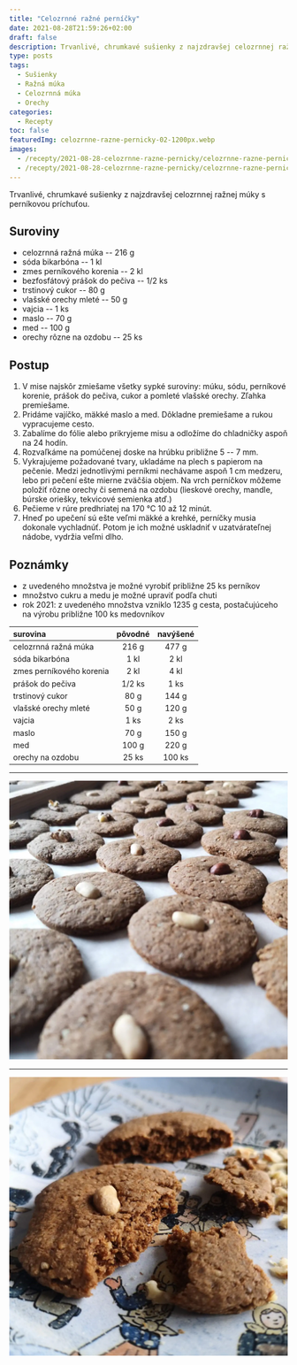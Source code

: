 ```yaml
---
title: "Celozrnné ražné perníčky"
date: 2021-08-28T21:59:26+02:00
draft: false
description: Trvanlivé, chrumkavé sušienky z najzdravšej celozrnnej ražnej múky s perníkovou príchuťou.
type: posts
tags:
  - Sušienky
  - Ražná múka
  - Celozrnná múka
  - Orechy
categories:
  - Recepty
toc: false
featuredImg: celozrnne-razne-pernicky-02-1200px.webp
images:
  - /recepty/2021-08-28-celozrnne-razne-pernicky/celozrnne-razne-pernicky-01-1200px.webp
  - /recepty/2021-08-28-celozrnne-razne-pernicky/celozrnne-razne-pernicky-02-1200px.webp
---
```


Trvanlivé, chrumkavé sušienky z najzdravšej celozrnnej ražnej múky s perníkovou príchuťou.

## Suroviny

- celozrnná ražná múka -- 216 g
- sóda bikarbóna -- 1 kl
- zmes perníkového korenia -- 2 kl
- bezfosfátový prášok do pečiva -- 1/2 ks
- trstinový cukor -- 80 g
- vlašské orechy mleté -- 50 g
- vajcia -- 1 ks
- maslo -- 70 g
- med -- 100 g
- orechy rôzne na ozdobu -- 25 ks

## Postup

1. V mise najskôr zmiešame všetky sypké suroviny: múku, sódu, perníkové korenie, prášok do pečiva, cukor a pomleté vlašské orechy. Zľahka premiešame.
2. Pridáme vajíčko, mäkké maslo a med. Dôkladne premiešame a rukou vypracujeme cesto.
3. Zabalíme do fólie alebo prikryjeme misu a odložíme do chladničky aspoň na 24 hodín.
4. Rozvaľkáme na pomúčenej doske na hrúbku približne 5 -- 7 mm.
5. Vykrajujeme požadované tvary, ukladáme na plech s papierom na pečenie. Medzi jednotlivými perníkmi nechávame aspoň 1 cm medzeru, lebo pri pečení ešte mierne zväčšia objem. Na vrch perníčkov môžeme položiť rôzne orechy či semená na ozdobu (lieskové orechy, mandle, búrske oriešky, tekvicové semienka atď.)
6. Pečieme v rúre predhriatej na 170 °C 10 až 12 minút.
7. Hneď po upečení sú ešte veľmi mäkké a krehké, perníčky musia dokonale vychladnúť. Potom je ich možné uskladniť v uzatvárateľnej nádobe, vydržia veľmi dlho.

## Poznámky

- z uvedeného množstva je možné vyrobiť približne 25 ks perníkov
- množstvo cukru a medu je možné upraviť podľa chuti
- rok 2021: z uvedeného množstva vzniklo 1235 g cesta, postačujúceho na výrobu približne 100 ks medovníkov

surovina | pôvodné | navýšené
:---|:---:|:---:
celozrnná ražná múka | 216 g | 477 g
sóda bikarbóna | 1 kl | 2 kl
zmes perníkového korenia | 2 kl | 4 kl
prášok do pečiva | 1/2 ks | 1 ks
trstinový cukor | 80 g | 144 g
vlašské orechy mleté | 50 g | 120 g
vajcia | 1 ks | 2 ks
maslo | 70 g | 150 g
med | 100 g | 220 g
orechy na ozdobu | 25 ks | 100 ks

---

![Celozrnné ražné perníčky](celozrnne-razne-pernicky-01-1200px.webp "Celozrnné ražné perníčky (autor: zwieratko, 2021)")

---

![Celozrnné ražné perníčky - rozpolené](celozrnne-razne-pernicky-02-1200px.webp "Celozrnné ražné perníčky - rozpolené (autor: zwieratko, 2021)")